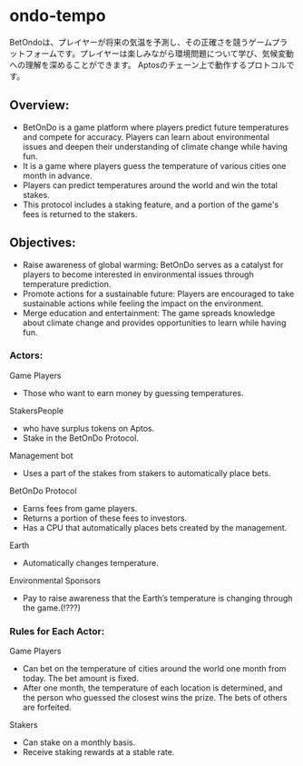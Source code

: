 # ondo-tempo
BetOndoは、プレイヤーが将来の気温を予測し、その正確さを競うゲームプラットフォームです。プレイヤーは楽しみながら環境問題について学び、気候変動への理解を深めることができます。
Aptosのチェーン上で動作するプロトコルです。


## Overview:
- BetOnDo is a game platform where players predict future temperatures and compete for accuracy. Players can learn about environmental issues and deepen their understanding of climate change while having fun.
- It is a game where players guess the temperature of various cities one month in advance.
- Players can predict temperatures around the world and win the total stakes.
- This protocol includes a staking feature, and a portion of the game's fees is returned to the stakers.



## Objectives:
- Raise awareness of global warming: BetOnDo serves as a catalyst for players to become interested in environmental issues through temperature prediction.
- Promote actions for a sustainable future: Players are encouraged to take sustainable actions while feeling the impact on the environment.
- Merge education and entertainment: The game spreads knowledge about climate change and provides opportunities to learn while having fun.

### Actors:
Game Players
- Those who want to earn money by guessing temperatures.

StakersPeople
- who have surplus tokens on Aptos.
- Stake in the BetOnDo Protocol.

Management bot
- Uses a part of the stakes from stakers to automatically place bets.

BetOnDo Protocol
- Earns fees from game players.
- Returns a portion of these fees to investors.
- Has a CPU that automatically places bets created by the management.

Earth
- Automatically changes temperature.

Environmental Sponsors
- Pay to raise awareness that the Earth’s temperature is changing through the game.(!???)


### Rules for Each Actor:
Game Players
- Can bet on the temperature of cities around the world one month from today. The bet amount is fixed.
- After one month, the temperature of each location is determined, and the person who guessed the closest wins the prize. The bets of others are forfeited.

Stakers
- Can stake on a monthly basis.
- Receive staking rewards at a stable rate.
